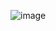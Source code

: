 ![image](https://github.com/thejediboySHASHANK/LogsMQ/assets/95047201/b0722c37-1494-4176-8b94-ef6fd50ffb7d)
